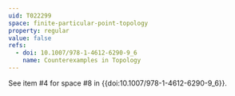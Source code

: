 ```yaml
---
uid: T022299
space: finite-particular-point-topology
property: regular
value: false
refs:
  - doi: 10.1007/978-1-4612-6290-9_6
    name: Counterexamples in Topology
---
```


See item #4 for space #8 in {{doi:10.1007/978-1-4612-6290-9_6}}.
